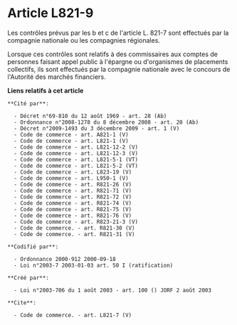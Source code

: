 # Article L821-9

Les contrôles prévus par les b et c de l'article L. 821-7 sont effectués par la compagnie nationale ou les compagnies
régionales.

Lorsque ces contrôles sont relatifs à des commissaires aux comptes de personnes faisant appel public à l'épargne ou
d'organismes de placements collectifs, ils sont effectués par la compagnie nationale avec le concours de l'Autorité des
marchés financiers.

**Liens relatifs à cet article**

	**Cité par**:

	  - Décret n°69-810 du 12 août 1969 - art. 28 (Ab)
	  - Ordonnance n°2008-1278 du 8 décembre 2008 - art. 20 (Ab)
	  - Décret n°2009-1493 du 3 décembre 2009 - art. 1 (V)
	  - Code de commerce - art. A821-1 (V)
	  - Code de commerce - art. L821-1 (V)
	  - Code de commerce - art. L821-12-2 (V)
	  - Code de commerce - art. L821-12-3 (V)
	  - Code de commerce - art. L821-5-1 (VT)
	  - Code de commerce - art. L821-5-2 (VT)
	  - Code de commerce - art. L823-19 (V)
	  - Code de commerce - art. L950-1 (V)
	  - Code de commerce - art. R821-26 (V)
	  - Code de commerce - art. R821-71 (V)
	  - Code de commerce - art. R821-72 (V)
	  - Code de commerce - art. R821-74 (V)
	  - Code de commerce - art. R821-75 (V)
	  - Code de commerce - art. R821-76 (V)
	  - Code de commerce - art. R823-21-3 (V)
	  - Code de commerce. - art. R821-30 (V)
	  - Code de commerce. - art. R821-31 (V)

	**Codifié par**:

	  - Ordonnance 2000-912 2000-09-18
	  - Loi n°2003-7 2003-01-03 art. 50 I (ratification)

	**Créé par**:

	  - Loi n°2003-706 du 1 août 2003 - art. 100 () JORF 2 août 2003

	**Cite**:

	  - Code de commerce. - art. L821-7 (V)
